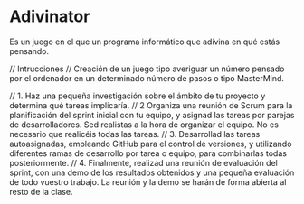 # Adivinator
Es un juego en el que un programa informático que adivina en qué estás pensando.

// Intrucciones
// Creación de un juego tipo averiguar un número pensado por el ordenador en un determinado número de pasos o tipo MasterMind.

// 1.   Haz una pequeña investigación sobre el ámbito de tu proyecto y determina qué tareas implicaría.
// 2    Organiza una reunión de Scrum para la planificación del sprint inicial con tu equipo, y asignad las tareas por parejas de desarrolladores. Sed realistas a la hora de organizar el equipo. No es necesario que realicéis todas las tareas.
// 3.   Desarrollad las tareas autoasignadas, empleando GitHub para el control de versiones, y utilizando diferentes ramas de desarrollo por tarea o equipo, para combinarlas todas posteriormente.
// 4.   Finalmente, realizad una reunión de evaluación del sprint, con una demo de los resultados obtenidos y una pequeña evaluación de todo vuestro trabajo. La reunión y la demo se harán de forma abierta al resto de la clase.


